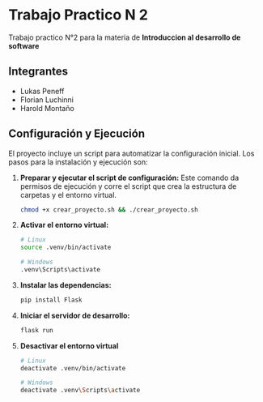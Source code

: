 # Trabajo Practico N 2

Trabajo practico N°2 para la materia de <strong>Introduccion al desarrollo de software</strong>

## Integrantes
* Lukas Peneff
* Florian Luchinni
* Harold Montaño



## Configuración y Ejecución

El proyecto incluye un script para automatizar la configuración inicial. Los pasos para la instalación y ejecución son:

1.  **Preparar y ejecutar el script de configuración:**
    Este comando da permisos de ejecución y corre el script que crea la estructura de carpetas y el entorno virtual.
    ```bash
    chmod +x crear_proyecto.sh && ./crear_proyecto.sh
    ```

2.  **Activar el entorno virtual:**
    ```bash
    # Linux
    source .venv/bin/activate

    # Windows
    .venv\Scripts\activate
    ```

3.  **Instalar las dependencias:**
    ```bash
    pip install Flask
    ```

4.  **Iniciar el servidor de desarrollo:**
    ```bash
    flask run
    ```

5. **Desactivar el entorno virtual**
    ```bash
    # Linux
    deactivate .venv/bin/activate

    # Windows
    deactivate .venv\Scripts\activate
    ```
